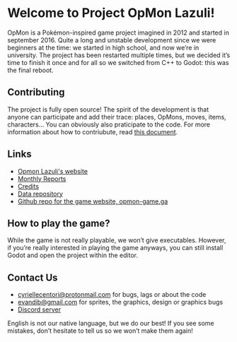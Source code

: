# Welcome to Project OpMon Lazuli!

OpMon is a Pokémon-inspired game project imagined in 2012 and started in september 2016. Quite a long and unstable development since we were beginners at the time: we started in high school, and now we’re in university. The project has been restarted multiple times, but we decided it’s time to finish it once and for all so we switched from C++ to Godot: this was the final reboot.

## Contributing

The project is fully open source! The spirit of the development is that anyone can participate and add their trace: places, OpMons, moves, items, characters… You can obviously also praticipate to the code. For more information about how to contriubute, read [this document](https://github.com/OpMonTeam/OpMon/blob/master/CONTRIBUTING.md).

## Links
* [Opmon Lazuli's website](http://opmon-game.ga)
* [Monthly Reports](https://github.com/OpMonTeam/OpMon/wiki/Monthly-reports)
* [Credits](https://github.com/OpMonTeam/OpMon/blob/master/Credits.md)
* [Data repository](https://github.com/OpMonTeam/OpMon-Data)
* [Github repo for the game website, opmon-game.ga](https://github.com/OpMonTeam/OpMon-Website)

## How to play the game?

While the game is not really playable, we won’t give executables. However, if you’re really interested in playing the game anyways, you can still install Godot and open the project within the editor.

## Contact Us
* cyriellecentori@protonmail.com for bugs, lags or about the code
* evandib@gmail.com for sprites, the graphics, design or graphics bugs
* [Discord server](https://discord.gg/mvS67qu)

English is not our native language, but we do our best! If you see some mistakes, don’t hesitate to tell us so we won’t make them again!

